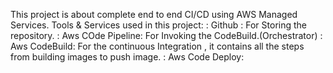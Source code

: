 This project is about complete end to end CI/CD using AWS Managed Services.
Tools & Services used in this project:
  : Github : For Storing the repository.
  : Aws COde Pipeline: For Invoking the CodeBuild.(Orchestrator)
  : Aws CodeBuild: For the continuous Integration , it contains all the steps from building images to push image.
  : Aws Code Deploy: 
